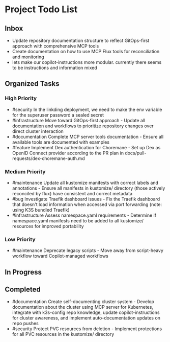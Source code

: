 # Project Todo List

## Inbox
<!-- Add new tasks here for Copilot to organize -->
- Update repository documentation structure to reflect GitOps-first approach with comprehensive MCP tools
- Create documentation on how to use MCP Flux tools for reconciliation and monitoring
- lets make our copilot-instructions more modular. currently there seems to be instructions and information mixed

## Organized Tasks
<!-- Copilot will maintain this section -->

### High Priority
<!-- Critical bugs and important features -->
- #security In the linkding deployment, we need to make the env variable for the superuser password a sealed secret
- #infrastructure Move toward GitOps-first approach - Update all documentation and workflows to prioritize repository changes over direct cluster interaction
- #documentation Complete MCP server tools documentation - Ensure all available tools are documented with examples
- #feature Implement Dex authentication for Choremane - Set up Dex as OpenID Connect provider according to the PR plan in docs/pull-requests/dex-choremane-auth.md

### Medium Priority
<!-- Enhancements and improvements -->
- #maintenance Update all kustomize manifests with correct labels and annotations - Ensure all manifests in kustomize/ directory (those actively reconciled by flux) have consistent and correct metadata
- #bug Investigate Traefik dashboard issues - Fix the Traefik dashboard that doesn't load information when accessed via port forwarding (note: using K3S bundled Traefik)
- #infrastructure Assess namespace.yaml requirements - Determine if namespace.yaml manifests need to be added to all kustomize/ resources for improved portability

### Low Priority
<!-- Nice-to-haves and maintenance tasks -->
- #maintenance Deprecate legacy scripts - Move away from script-heavy workflow toward Copilot-managed workflows

## In Progress
<!-- Tasks currently being worked on -->

## Completed
<!-- Finished tasks -->
- #documentation Create self-documenting cluster system - Develop documentation about the cluster using MCP server for Kubernetes, integrate with k3s-config repo knowledge, update copilot-instructions for cluster awareness, and implement auto-documentation updates on repo pushes
- #security Protect PVC resources from deletion - Implement protections for all PVC resources in the kustomize/ directory

